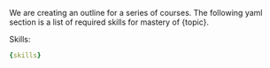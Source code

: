 We are creating an outline for a series of courses. The following yaml section is a list of required skills for mastery of {topic}. 

Skills:
```yaml
{skills}
```
